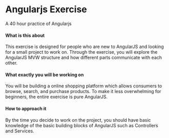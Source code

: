 # Angularjs Exercise
A 40 hour practice of Angularjs

#### What is this about
This exercise is designed for people who are new to AngularJS and looking for a small project to work on. Through the exercise, you will explore the AngularJS MVW structure and how different parts communicate with each other. 

#### What exactly you will be working on
You will be building a online shopping platform which allows consumers to browse, search, and purchase products. To make it less overwhelming for beginners, the entire exercise is pure AngularJS.

#### How to approach it
By the time you decide to work on the project, you should have basic knowledge of the basic building blocks of AngularJS such as Controllers and Services. 
